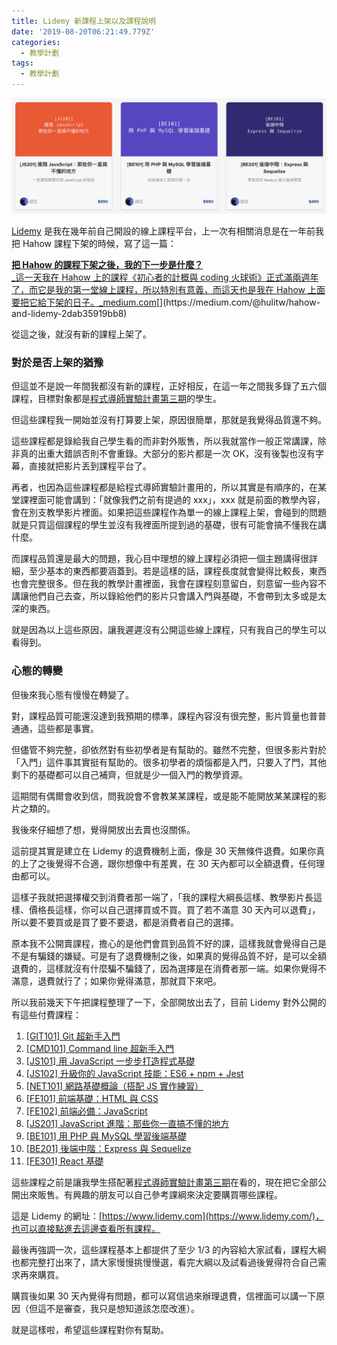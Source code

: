 ```yaml
---
title: Lidemy 新課程上架以及課程說明
date: '2019-08-20T06:21:49.779Z'
categories:
  - 教學計劃
tags:
  - 教學計劃
---
```


![](/img/lidemy-courses-fda610c7ff9b/1____Jndg6GFlBuNHbqrjMQRkA.png)

[Lidemy](https://www.lidemy.com) 是我在幾年前自己開設的線上課程平台，上一次有相關消息是在一年前我把 Hahow 課程下架的時候，寫了這一篇：

[**把 Hahow 的課程下架之後，我的下一步是什麼？**  
_這一天我在 Hahow 上的課程《初心者的計概與 coding 火球術》正式滿兩週年了，而它是我的第一堂線上課程，所以特別有意義，而這天也是我在 Hahow 上面要把它給下架的日子。_medium.com](https://medium.com/@hulitw/hahow-and-lidemy-2dab35919bb8 "https://medium.com/@hulitw/hahow-and-lidemy-2dab35919bb8")[](https://medium.com/@hulitw/hahow-and-lidemy-2dab35919bb8)

從這之後，就沒有新的課程上架了。

### 對於是否上架的猶豫

但這並不是說一年間我都沒有新的課程，正好相反，在這一年之間我多錄了五六個課程，目標對象都是[程式導師實驗計畫第三期](https://github.com/Lidemy/mentor-program-3rd)的學生。

但這些課程我一開始並沒有打算要上架，原因很簡單，那就是我覺得品質還不夠。

這些課程都是錄給我自己學生看的而非對外販售，所以我就當作一般正常講課，除非真的出重大錯誤否則不會重錄。大部分的影片都是一次 OK，沒有後製也沒有字幕，直接就把影片丟到課程平台了。

再者，也因為這些課程都是給程式導師實驗計畫用的，所以其實是有順序的，在某堂課裡面可能會講到：「就像我們之前有提過的 xxx」，xxx 就是前面的教學內容，會在別支教學影片裡面。如果把這些課程作為單一的線上課程上架，會碰到的問題就是只買這個課程的學生並沒有我裡面所提到過的基礎，很有可能會搞不懂我在講什麼。

而課程品質還是最大的問題，我心目中理想的線上課程必須把一個主題講得很詳細，至少基本的東西都要涵蓋到。若是這樣的話，課程長度就會變得比較長，東西也會完整很多。但在我的教學計畫裡面，我會在課程刻意留白，刻意留一些內容不講讓他們自己去查，所以錄給他們的影片只會講入門與基礎，不會帶到太多或是太深的東西。

就是因為以上這些原因，讓我遲遲沒有公開這些線上課程，只有我自己的學生可以看得到。

### 心態的轉變

但後來我心態有慢慢在轉變了。

對，課程品質可能還沒達到我預期的標準，課程內容沒有很完整，影片質量也普普通通，這些都是事實。

但儘管不夠完整，卻依然對有些初學者是有幫助的。雖然不完整，但很多影片對於「入門」這件事其實挺有幫助的。很多初學者的煩惱都是入門，只要入了門，其他剩下的基礎都可以自己補齊，但就是少一個入門的教學資源。

這期間有偶爾會收到信，問我說會不會教某某課程，或是能不能開放某某課程的影片之類的。

我後來仔細想了想，覺得開放出去賣也沒關係。

這前提其實是建立在 Lidemy 的退費機制上面，像是 30 天無條件退費。如果你真的上了之後覺得不合適，跟你想像中有差異，在 30 天內都可以全額退費，任何理由都可以。

這樣子我就把選擇權交到消費者那一端了，「我的課程大綱長這樣、教學影片長這樣、價格長這樣，你可以自己選擇買或不買。買了若不滿意 30 天內可以退費」，所以要不要買或是買了要不要退，都是消費者自己的選擇。

原本我不公開賣課程，擔心的是他們會買到品質不好的課，這樣我就會覺得自己是不是有騙錢的嫌疑。可是有了退費機制之後，如果真的覺得品質不好，是可以全額退費的，這樣就沒有什麼騙不騙錢了，因為選擇是在消費者那一端。如果你覺得不滿意，退費就行了；如果你覺得滿意，那就買下來吧。

所以我前幾天下午把課程整理了一下，全部開放出去了，目前 Lidemy 對外公開的有這些付費課程：

1.  [\[GIT101\] Git 超新手入門](https://www.lidemy.com/p/git101)
2.  [\[CMD101\] Command line 超新手入門](https://www.lidemy.com/p/cmd101-command-line)
3.  [\[JS101\] 用 JavaScript 一步步打造程式基礎](https://www.lidemy.com/p/js101-javascript)
4.  [\[JS102\] 升級你的 JavaScript 技能：ES6 + npm + Jest](https://www.lidemy.com/p/js102-javascript-es6-npm)
5.  [\[NET101\] 網路基礎概論（搭配 JS 實作練習）](https://www.lidemy.com/p/net101-js)
6.  [\[FE101\] 前端基礎：HTML 與 CSS](https://www.lidemy.com/p/fe101-html-css)
7.  [\[FE102\] 前端必備：JavaScript](https://www.lidemy.com/p/fe102-javascript)
8.  [\[JS201\] JavaScript 進階：那些你一直搞不懂的地方](https://www.lidemy.com/p/js201-javascript)
9.  [\[BE101\] 用 PHP 與 MySQL 學習後端基礎](https://www.lidemy.com/p/be101-php-mysql)
10.  [\[BE201\] 後端中階：Express 與 Sequelize](https://www.lidemy.com/p/be201-express-sequelize)
11.  [\[FE301\] React 基礎](https://www.lidemy.com/p/fe301-react)

這些課程之前是讓我學生搭配著[程式導師實驗計畫第三期](https://github.com/Lidemy/mentor-program-3rd)在看的，現在把它全部公開出來販售。有興趣的朋友可以自己參考課綱來決定要購買哪些課程。

這是 Lidemy 的網址：[https://www.lidemy.com](https://www.lidemy.com/)，也可以直接點進去這邊查看所有課程。

最後再強調一次，這些課程基本上都提供了至少 1/3 的內容給大家試看，課程大綱也都完整打出來了，請大家慢慢挑慢慢選，看完大綱以及試看過後覺得符合自己需求再來購買。

購買後如果 30 天內覺得有問題，都可以寫信過來辦理退費，信裡面可以講一下原因（但這不是審查，我只是想知道該怎麼改進）。

就是這樣啦，希望這些課程對你有幫助。